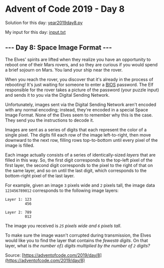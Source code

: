 # Advent of Code 2019 - Day 8

Solution for this day: [year2019day8.py](year2019day8.py)

My input for this day: [input.txt](input.txt)

## \--- Day 8: Space Image Format ---

The Elves' spirits are lifted when they realize you have an opportunity to
reboot one of their Mars rovers, and so they are curious if you would spend a
brief sojourn on Mars. You land your ship near the rover.

When you reach the rover, you discover that it's already in the process of
rebooting! It's just waiting for someone to enter a
[BIOS](https://en.wikipedia.org/wiki/BIOS) password. The Elf responsible for
the rover takes a picture of the password (your puzzle input) and sends it to
you via the Digital Sending Network.

Unfortunately, images sent via the Digital Sending Network aren't encoded with
any normal encoding; instead, they're encoded in a special Space Image Format.
None of the Elves seem to remember why this is the case. They send you the
instructions to decode it.

Images are sent as a series of digits that each represent the color of a
single pixel. The digits fill each row of the image left-to-right, then move
downward to the next row, filling rows top-to-bottom until every pixel of the
image is filled.

Each image actually consists of a series of identically-sized _layers_ that
are filled in this way. So, the first digit corresponds to the top-left pixel
of the first layer, the second digit corresponds to the pixel to the right of
that on the same layer, and so on until the last digit, which corresponds to
the bottom-right pixel of the last layer.

For example, given an image `3` pixels wide and `2` pixels tall, the image
data `123456789012` corresponds to the following image layers:

    
    
    Layer 1: 123
             456
    
    Layer 2: 789
             012
    

The image you received is _`25` pixels wide and `6` pixels tall_.

To make sure the image wasn't corrupted during transmission, the Elves would
like you to find the layer that contains the _fewest`0` digits_. On that
layer, what is _the number of`1` digits multiplied by the number of `2`
digits?_



Source: [https://adventofcode.com/2019/day/8](https://adventofcode.com/2019/day/8)
